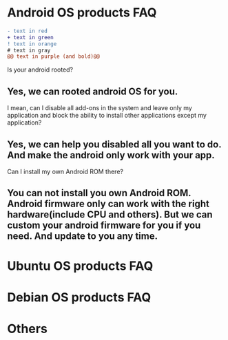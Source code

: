 # Android OS products FAQ 

```diff
- text in red
+ text in green
! text in orange
# text in gray
@@ text in purple (and bold)@@
```

Is your android rooted? 
## Yes, we can rooted android OS for you.
I mean, can I disable all add-ons in the system and leave only my application and block the ability to install other applications except my application? 
## Yes, we can help you disabled all you want to do. And make the android only work with your app.
Can I install my own Android ROM there?
## You can not install you own Android ROM. Android firmware only can work with the right hardware(include CPU and others). But we can custom your android firmware for you if you need. And update to you any time.

# Ubuntu OS products FAQ

# Debian OS products FAQ

# Others